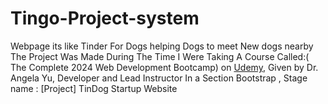 # Tingo-Project-system
Webpage its like Tinder For Dogs helping Dogs to meet New dogs nearby
The Project Was Made During The Time I Were Taking A Course Called:( The Complete 2024 Web Development Bootcamp) on 
[Udemy](https://www.udemy.com/), Given by Dr. Angela Yu, Developer and Lead Instructor
In a Section Bootstrap , Stage name : [Project] TinDog Startup Website
